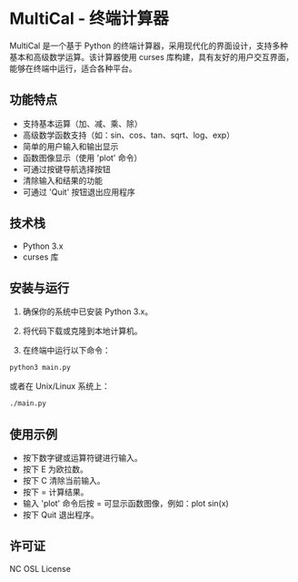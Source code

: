 # MultiCal - 终端计算器

MultiCal 是一个基于 Python 的终端计算器，采用现代化的界面设计，支持多种基本和高级数学运算。该计算器使用 curses 库构建，具有友好的用户交互界面，能够在终端中运行，适合各种平台。

## 功能特点

- 支持基本运算（加、减、乘、除）
- 高级数学函数支持（如：sin、cos、tan、sqrt、log、exp）
- 简单的用户输入和输出显示
- 函数图像显示（使用 'plot' 命令）
- 可通过按键导航选择按钮
- 清除输入和结果的功能
- 可通过 'Quit' 按钮退出应用程序

## 技术栈

- Python 3.x
- curses 库

## 安装与运行

1. 确保你的系统中已安装 Python 3.x。

2. 将代码下载或克隆到本地计算机。

3. 在终端中运行以下命令：

```bash
python3 main.py
```

或者在 Unix/Linux 系统上：

```bash
./main.py
```

## 使用示例

- 按下数字键或运算符键进行输入。
- 按下 E 为欧拉数。
- 按下 C 清除当前输入。
- 按下 = 计算结果。
- 输入 'plot' 命令后按 = 可显示函数图像，例如：plot sin(x)
- 按下 Quit 退出程序。

## 许可证

NC OSL License